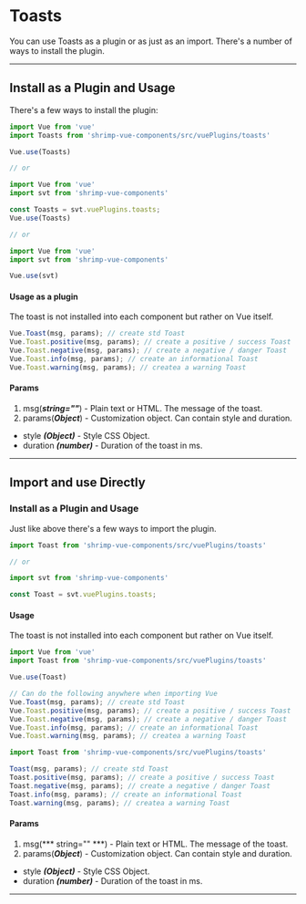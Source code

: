 # Toasts

You can use Toasts as a plugin or as just as an import. There's a number of ways to install the plugin.

----------


## Install as a Plugin and Usage
There's a few ways to install the plugin:
```javascript
import Vue from 'vue'
import Toasts from 'shrimp-vue-components/src/vuePlugins/toasts'

Vue.use(Toasts)

// or

import Vue from 'vue'
import svt from 'shrimp-vue-components'

const Toasts = svt.vuePlugins.toasts; 
Vue.use(Toasts)

// or

import Vue from 'vue'
import svt from 'shrimp-vue-components'

Vue.use(svt)

```
#### Usage as a plugin
The toast is not installed into each component but rather on Vue itself.
```javascript
Vue.Toast(msg, params);	// create std Toast
Vue.Toast.positive(msg, params); // create a positive / success Toast
Vue.Toast.negative(msg, params); // create a negative / danger Toast
Vue.Toast.info(msg, params); // create an informational Toast
Vue.Toast.warning(msg, params); // createa a warning Toast
```
#### Params
1. msg(***string=""***)  - Plain text or HTML. The message of the toast.
2. params(***Object***) - Customization object. Can contain style and duration.
 - style ***(Object)*** - Style CSS Object.
 - duration ***(number)*** - Duration of the toast in ms.

----------

## Import and use Directly



### Install as a Plugin and Usage
Just like above there's a few ways to import the plugin.

```javascript
import Toast from 'shrimp-vue-components/src/vuePlugins/toasts'

// or

import svt from 'shrimp-vue-components'

const Toast = svt.vuePlugins.toasts;

```

#### Usage
The toast is not installed into each component but rather on Vue itself.
```javascript
import Vue from 'vue'
import Toast from 'shrimp-vue-components/src/vuePlugins/toasts'

Vue.use(Toast)

// Can do the following anywhere when importing Vue
Vue.Toast(msg, params);	// create std Toast
Vue.Toast.positive(msg, params); // create a positive / success Toast
Vue.Toast.negative(msg, params); // create a negative / danger Toast
Vue.Toast.info(msg, params); // create an informational Toast
Vue.Toast.warning(msg, params); // createa a warning Toast


```

```javascript
import Toast from 'shrimp-vue-components/src/vuePlugins/toasts'

Toast(msg, params);	// create std Toast
Toast.positive(msg, params); // create a positive / success Toast
Toast.negative(msg, params); // create a negative / danger Toast
Toast.info(msg, params); // create an informational Toast
Toast.warning(msg, params); // createa a warning Toast
```
#### Params
1. msg(*** string="" ***)  - Plain text or HTML. The message of the toast.
2. params(***Object***) - Customization object. Can contain style and duration.
 - style ***(Object)*** - Style CSS Object.
 - duration ***(number)*** - Duration of the toast in ms.

----------
